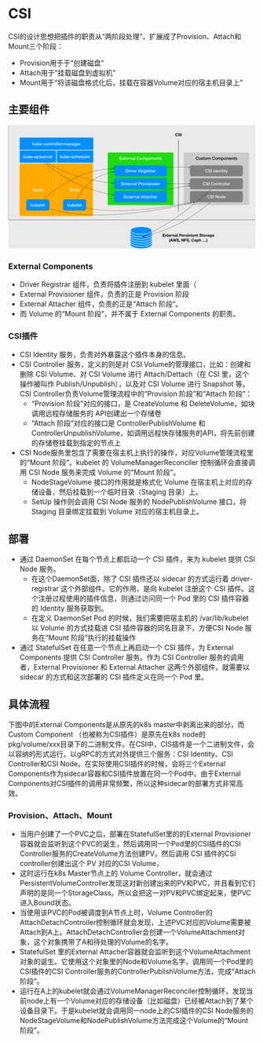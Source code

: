 # CSI

CSI的设计思想把插件的职责从“两阶段处理”，扩展成了Provision、Attach和Mount三个阶段：

- Provision用于于“创建磁盘”
- Attach用于“挂载磁盘到虚拟机”
- Mount用于“将该磁盘格式化后，挂载在容器Volume对应的宿主机目录上”



## 主要组件



![image-20200130194507439](figures/image-20200130194507439.png)

### External Components

- Driver Registrar 组件，负责将插件注册到 kubelet 里面（
- External Provisioner 组件，负责的正是 Provision 阶段
- External Attacher 组件，负责的正是“Attach 阶段”。
- 而 Volume 的“Mount 阶段”，并不属于 External Components 的职责。

### CSI插件

- CSI Identity 服务，负责对外暴露这个插件本身的信息。
- CSI Controller 服务，定义的则是对 CSI Volume的管理接口，比如：创建和删除 CSI Volume、对 CSI Volume 进行 Attach/Dettach（在 CSI 里，这个操作被叫作 Publish/Unpublish），以及对 CSI Volume 进行 Snapshot 等。 CSI Controller负责Volume管理流程中的“Provision 阶段”和“Attach 阶段”：
  - “Provision 阶段”对应的接口，是 CreateVolume 和 DeleteVolume，如块调用远程存储服务的 API创建出一个存储卷
  - “Attach 阶段”对应的接口是 ControllerPublishVolume 和 ControllerUnpublishVolume，如调用远程快存储服务的API，将先前创建的存储卷挂载到指定的节点上
- CSI Node服务里包含了需要在宿主机上执行的操作，对应Volume管理流程里的“Mount 阶段”。kubelet 的 VolumeManagerReconciler 控制循环会直接调用 CSI Node 服务来完成 Volume 的“Mount 阶段”。
  - NodeStageVolume 接口的作用就是格式化 Volume 在宿主机上对应的存储设备，然后挂载到一个临时目录（Staging 目录）上。
  - SetUp 操作则会调用 CSI Node 服务的 NodePublishVolume 接口，将 Staging 目录绑定挂载到 Volume 对应的宿主机目录上。

## 部署

- 通过 DaemonSet 在每个节点上都启动一个 CSI 插件，来为 kubelet 提供 CSI Node 服务。
  - 在这个DaemonSet面，除了 CSI 插件还以 sidecar 的方式运行着 driver-registrar 这个外部组件。它的作用，是向 kubelet 注册这个 CSI 插件。这个注册过程使用的插件信息，则通过访问同一个 Pod 里的 CSI 插件容器的 Identity 服务获取到。
  - 在定义 DaemonSet Pod 的时候，我们需要把宿主机的 /var/lib/kubelet 以 Volume 的方式挂载进 CSI 插件容器的同名目录下，方便CSI Node 服务在“Mount 阶段”执行的挂载操作
- 通过 StatefulSet 在任意一个节点上再启动一个 CSI 插件，为 External Components 提供 CSI Controller 服务。作为 CSI Controller 服务的调用者，External Provisioner 和 External Attacher 这两个外部组件，就需要以 sidecar 的方式和这次部署的 CSI 插件定义在同一个 Pod 里。

## 具体流程

下图中的External Components是从原先的k8s master中剥离出来的部分，而Custom Component （也被称为CSI插件）是原先在k8s node的 pkg/volume/xxx目录下的二进制文件。在CSI中，CIS插件是一个二进制文件，会以容纳的形式运行，以gRPC的方式对外提供三个服务：CSI Identity、CSI Controller和CSI Node。在实际使用CSI插件的时候，会将三个External Components作为sidecar容器和CSI插件放置在同一个Pod中。由于External Components对CSI插件的调用非常频繁，所以这种sidecar的部署方式非常高效。

### Provision、Attach、Mount

- 当用户创建了一个PVC之后，部署在StatefulSet里的的External Provisioner容器就会监听到这个PVC的诞生，然后调用同一个Pod里的CSI插件的CSI Controller服务的CreateVolume方法创建PV。然后调用 CSI 插件的CSI controller创建出这个 PV 对应的CSI Volume，
- 这时运行在k8s Master节点上的 Volume Controller，就会通过PersistentVolumeController发现这对新创建出来的PV和PVC，并且看到它们声明的是同一个StorageClass。所以会把这一对PV和PVC绑定起来，使PVC进入Bound状态。
- 当使用该PVC的Pod被调度到A节点上时，Volume Controller的AttachDetachController控制循环就会发现，上述PVC对应的Volume需要被Attach到A上。AttachDetachController会创建一个VolumeAttachment对象，这个对象携带了A和待处理的Volume的名字。
- StatefulSet 里的External Attacher容器就会监听到这个VolumeAttachment对象的诞生。它使用这个对象里的Node和Volume名字，调用同一个Pod里的CSI插件的CSI Controller服务的ControllerPublishVolume方法，完成“Attach 阶段”。
- 运行在A上的kubelet就会通过VolumeManagerReconciler控制循环，发现当前node上有一个Volume对应的存储设备（比如磁盘）已经被Attach到了某个设备目录下。于是kubelet就会调用同一node上的CSI插件的CSI Node服务的NodeStageVolume和NodePublishVolume方法完成这个Volume的“Mount 阶段”。


